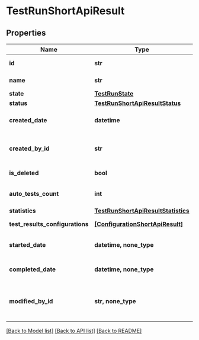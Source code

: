 # TestRunShortApiResult


## Properties
Name | Type | Description | Notes
------------ | ------------- | ------------- | -------------
**id** | **str** | Unique ID of the test run | 
**name** | **str** | Name of the test run | 
**state** | [**TestRunState**](TestRunState.md) |  | 
**status** | [**TestRunShortApiResultStatus**](TestRunShortApiResultStatus.md) |  | 
**created_date** | **datetime** | Date when the test run was created | 
**created_by_id** | **str** | Unique ID of user who created the test run | 
**is_deleted** | **bool** | Is the test run is deleted | 
**auto_tests_count** | **int** | Number of AutoTests run in the test run | 
**statistics** | [**TestRunShortApiResultStatistics**](TestRunShortApiResultStatistics.md) |  | 
**test_results_configurations** | [**[ConfigurationShortApiResult]**](ConfigurationShortApiResult.md) | Test results configurations | 
**started_date** | **datetime, none_type** | Date when the test run was started | [optional] 
**completed_date** | **datetime, none_type** | Completion date of the test run | [optional] 
**modified_by_id** | **str, none_type** | Unique ID of user who modified the test run last time | [optional] 

[[Back to Model list]](../README.md#documentation-for-models) [[Back to API list]](../README.md#documentation-for-api-endpoints) [[Back to README]](../README.md)


